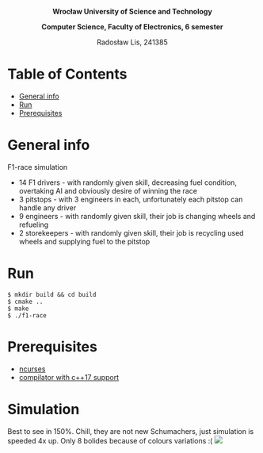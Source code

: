 **<p align="center"> Wrocław University of Science and Technology </p>**
**<p align="center"> Computer Science, Faculty of Electronics, 6 semester </p>**
<p align="center"> Radosław Lis, 241385 </p>

# Table of Contents
- [General info](#desc)
- [Run](#run)
- [Prerequisites](#pre)

<a name="desc"></a>
# General info
F1-race simulation
- 14 F1 drivers - with randomly given skill, decreasing fuel condition, overtaking AI and obviously desire of winning the race
- 3 pitstops - with 3 engineers in each, unfortunately each pitstop can handle any driver
- 9 engineers - with randomly given skill, their job is changing wheels and refueling
- 2 storekeepers - with randomly given skill, their job is recycling used wheels and supplying fuel to the pitstop

<a name="run"></a>
# Run

```
$ mkdir build && cd build
$ cmake ..
$ make
$ ./f1-race
```
<a name="pre"></a>
# Prerequisites
- [ncurses](https://en.wikipedia.org/wiki/Ncurses)
- [compilator with c++17 support](https://gcc.gnu.org/)

<a name="pre"></a>
# Simulation
Best to see in 150%. Chill, they are not new Schumachers, just simulation is speeded 4x up. Only 8 bolides because of colours variations :(
![](https://github.com/radosz99/f1-race/blob/master/race.gif)

